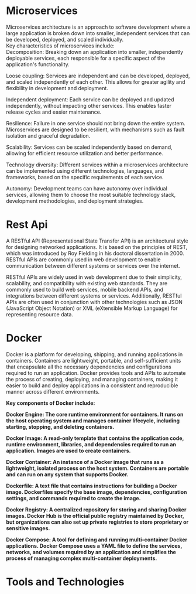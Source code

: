 # Microservices

Microservices architecture is an approach to software development where a large application is broken down into smaller, independent services that can be developed, deployed, and scaled individually.
<br>
Key characteristics of microservices include:
<br>
Decomposition: Breaking down an application into smaller, independently deployable services, each responsible for a specific aspect of the application's functionality.
<br>

Loose coupling: Services are independent and can be developed, deployed, and scaled independently of each other. This allows for greater agility and flexibility in development and deployment.
<br>

Independent deployment: Each service can be deployed and updated independently, without impacting other services. This enables faster release cycles and easier maintenance.
<br>

Resilience: Failure in one service should not bring down the entire system. Microservices are designed to be resilient, with mechanisms such as fault isolation and graceful degradation.
<br>

Scalability: Services can be scaled independently based on demand, allowing for efficient resource utilization and better performance.
<br>

Technology diversity: Different services within a microservices architecture can be implemented using different technologies, languages, and frameworks, based on the specific requirements of each service.
<br>

Autonomy: Development teams can have autonomy over individual services, allowing them to choose the most suitable technology stack, development methodologies, and deployment strategies.
<br>


# Rest Api

A RESTful API (Representational State Transfer API) is an architectural style for designing networked applications. It is based on the principles of REST, which was introduced by Roy Fielding in his doctoral dissertation in 2000. RESTful APIs are commonly used in web development to enable communication between different systems or services over the internet.
<br>

RESTful APIs are widely used in web development due to their simplicity, scalability, and compatibility with existing web standards. They are commonly used to build web services, mobile backend APIs, and integrations between different systems or services. Additionally, RESTful APIs are often used in conjunction with other technologies such as JSON (JavaScript Object Notation) or XML (eXtensible Markup Language) for representing resource data.
# Docker
Docker is a platform for developing, shipping, and running applications in containers. Containers are lightweight, portable, and self-sufficient units that encapsulate all the necessary dependencies and configurations required to run an application. Docker provides tools and APIs to automate the process of creating, deploying, and managing containers, making it easier to build and deploy applications in a consistent and reproducible manner across different environments.
<br>

<b> Key components of Docker include:<b>

Docker Engine: The core runtime environment for containers. It runs on the host operating system and manages container lifecycle, including starting, stopping, and deleting containers.
<br>

Docker Image: A read-only template that contains the application code, runtime environment, libraries, and dependencies required to run an application. Images are used to create containers.
<br>

Docker Container: An instance of a Docker image that runs as a lightweight, isolated process on the host system. Containers are portable and can run on any system that supports Docker.
<br>

Dockerfile: A text file that contains instructions for building a Docker image. Dockerfiles specify the base image, dependencies, configuration settings, and commands required to create the image.
<br>

Docker Registry: A centralized repository for storing and sharing Docker images. Docker Hub is the official public registry maintained by Docker, but organizations can also set up private registries to store proprietary or sensitive images.
<br>

Docker Compose: A tool for defining and running multi-container Docker applications. Docker Compose uses a YAML file to define the services, networks, and volumes required by an application and simplifies the process of managing complex multi-container deployments.
# Tools and Technologies 



#
